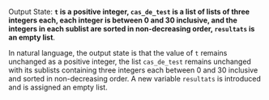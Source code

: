 Output State: **`t` is a positive integer, `cas_de_test` is a list of lists of three integers each, each integer is between 0 and 30 inclusive, and the integers in each sublist are sorted in non-decreasing order, `resultats` is an empty list**.

In natural language, the output state is that the value of `t` remains unchanged as a positive integer, the list `cas_de_test` remains unchanged with its sublists containing three integers each between 0 and 30 inclusive and sorted in non-decreasing order. A new variable `resultats` is introduced and is assigned an empty list.